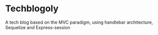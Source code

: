 # Techblogoly
A tech blog based on the MVC paradigm, using handlebar architecture, Sequelize and Express-session
